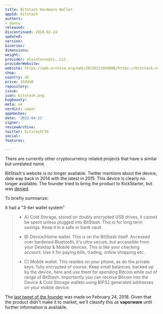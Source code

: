 ```yaml
---
title: BitStash Hardware Wallet
appId: bitstash
authors:
- danny
released: 
discontinued: 2018-02-24
updated: 
version: 
binaries: 
dimensions: 
weight: 
provider: eCoinConcepts, LLC.
providerWebsite: 
website: https://web.archive.org/web/20150213010806/https://bitstash.com/
shop: 
country: US
price: 159USD
repository: 
issue: 
icon: bitstash.png
bugbounty: 
meta: ok
verdict: vapor
appHashes: 
date: '2022-04-11'
signer: 
reviewArchive: 
twitter: bitstashCTO
social: 
features: 

---
```


There are currently other cryptocurrency related projects that have a similar but unrelated name.

BitStash's website is no longer available. Twitter mentions about the device, date way back in 2014 with the latest in 2015. This device is clearly no longer available. The founder tried to bring the product to KickStarter, but was [denied](https://cointelegraph.com/news/an-inside-look-at-bitstashs-new-3-tier-hardware-wallet-interview-with-cto-trevor-murphy). 

To briefly summarize: 

It had a "3-tier wallet system"

> - A) Cold Storage, stored on doubly encrypted USB drives, it cannot be spent unless plugged into BitStash. This is for long term savings. Keep it in a safe or bank vault.
>
> - B) Device/Home wallet. This is on the BitStash itself. Accessed over hardened Bluetooth, it's ultra secure, but accessible from your Desktop & Mobile devices. This is like your checking account. Use it for paying bills, trading, online shopping etc.
>
> - C) Mobile wallet. This resides on your phone, as do the private keys, fully encrypted of course. Keep small balances, backed up by the device, here and use them for spending Bitcoin while out of range of BitStash. Importantly you can receive Bitcoin into the Device & Cold Storage wallets using BIP32 generated addresses on your mobile device.

The [last tweet of the founder](https://twitter.com/bitstashCTO/status/967317699847184384) was made on February 24, 2018. Given that the product didn't make it to market, we'll classify this as **vaporware** until further information is available.

